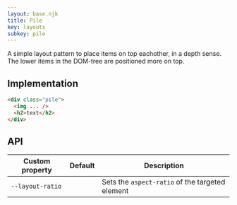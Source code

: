 ```yaml
---
layout: base.njk
title: Pile
key: layouts
subkey: pile
---
```


A simple layout pattern to place items on top eachother, in a depth sense. The lower items in the DOM-tree are positioned more on top.

## Implementation

```html
<div class="pile">
  <img ... />
  <h2>text</h2>
</div>
```

## API

<div>
  <table>
    <thead>
      <tr><th>Custom property</th><th>Default</th><th>Description</th></tr>
    </thead>
    <tbody>
      <tr><td><code>--layout-ratio</code></td><td></td><td>Sets the <code>aspect-ratio</code> of the targeted element</tr>
    </tbody>
  </table>
</div>
